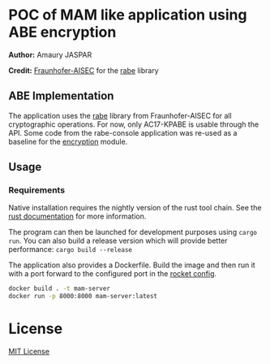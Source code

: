 # POC of MAM like application using ABE encryption

**Author:** Amaury JASPAR

**Credit:** [Fraunhofer-AISEC](https://github.com/Fraunhofer-AISEC) for the [rabe](https://github.com/Fraunhofer-AISEC/rabe) library

## ABE Implementation

The application uses the [rabe](https://github.com/Fraunhofer-AISEC/rabe) library from Fraunhofer-AISEC for all cryptographic operations. For now, only AC17-KPABE is usable through the API. Some code from the rabe-console application was re-used as a baseline for the [encryption](src/encryption/mod.rs) module. 

## Usage

### Requirements

Native installation requires the nightly version of the rust tool chain. See the [rust documentation](https://www.rust-lang.org/learn/get-started) for more information.

The program can then be launched for development purposes using `cargo run`. You can also build a release version which will provide better performance: `cargo build --release`

The application also provides a Dockerfile. Build the image and then run it with a port forward to the configured port in the [rocket config](Rocket.toml).

```bash
docker build . -t mam-server
docker run -p 8000:8000 mam-server:latest
```

# License

[MIT License](https://github.com/henfur/abe-mam-poc/blob/main/LICENSE.md)

